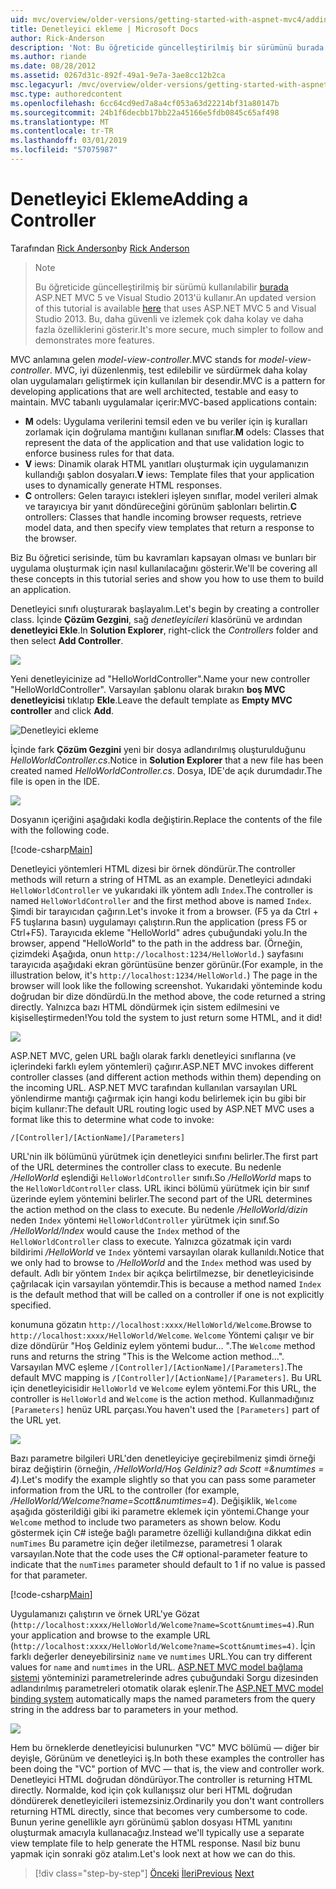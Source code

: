 ```yaml
---
uid: mvc/overview/older-versions/getting-started-with-aspnet-mvc4/adding-a-controller
title: Denetleyici ekleme | Microsoft Docs
author: Rick-Anderson
description: 'Not: Bu öğreticide güncelleştirilmiş bir sürümünü burada ASP.NET MVC 5 ve Visual Studio 2013 kullanan kullanılabilir. Bu, daha güvenli ve izleyin ve tanıtım çok daha kolay...'
ms.author: riande
ms.date: 08/28/2012
ms.assetid: 0267d31c-892f-49a1-9e7a-3ae8cc12b2ca
msc.legacyurl: /mvc/overview/older-versions/getting-started-with-aspnet-mvc4/adding-a-controller
msc.type: authoredcontent
ms.openlocfilehash: 6cc64cd9ed7a8a4cf053a63d22214bf31a80147b
ms.sourcegitcommit: 24b1f6decbb17bb22a45166e5fdb0845c65af498
ms.translationtype: MT
ms.contentlocale: tr-TR
ms.lasthandoff: 03/01/2019
ms.locfileid: "57075987"
---
```

<a name="adding-a-controller"></a><span data-ttu-id="ca52c-104">Denetleyici Ekleme</span><span class="sxs-lookup"><span data-stu-id="ca52c-104">Adding a Controller</span></span>
====================
<span data-ttu-id="ca52c-105">Tarafından [Rick Anderson]((https://twitter.com/RickAndMSFT))</span><span class="sxs-lookup"><span data-stu-id="ca52c-105">by [Rick Anderson]((https://twitter.com/RickAndMSFT))</span></span>

> > [!NOTE]
> > <span data-ttu-id="ca52c-106">Bu öğreticide güncelleştirilmiş bir sürümü kullanılabilir [burada](../../getting-started/introduction/getting-started.md) ASP.NET MVC 5 ve Visual Studio 2013'ü kullanır.</span><span class="sxs-lookup"><span data-stu-id="ca52c-106">An updated version of this tutorial is available [here](../../getting-started/introduction/getting-started.md) that uses ASP.NET MVC 5 and Visual Studio 2013.</span></span> <span data-ttu-id="ca52c-107">Bu, daha güvenli ve izlemek çok daha kolay ve daha fazla özelliklerini gösterir.</span><span class="sxs-lookup"><span data-stu-id="ca52c-107">It's more secure, much simpler to follow and demonstrates more features.</span></span>


<span data-ttu-id="ca52c-108">MVC anlamına gelen *model-view-controller*.</span><span class="sxs-lookup"><span data-stu-id="ca52c-108">MVC stands for *model-view-controller*.</span></span> <span data-ttu-id="ca52c-109">MVC, iyi düzenlenmiş, test edilebilir ve sürdürmek daha kolay olan uygulamaları geliştirmek için kullanılan bir desendir.</span><span class="sxs-lookup"><span data-stu-id="ca52c-109">MVC is a pattern for developing applications that are well architected, testable and easy to maintain.</span></span> <span data-ttu-id="ca52c-110">MVC tabanlı uygulamalar içerir:</span><span class="sxs-lookup"><span data-stu-id="ca52c-110">MVC-based applications contain:</span></span>

- <span data-ttu-id="ca52c-111">**M** odels: Uygulama verilerini temsil eden ve bu veriler için iş kuralları zorlamak için doğrulama mantığını kullanan sınıflar.</span><span class="sxs-lookup"><span data-stu-id="ca52c-111">**M** odels: Classes that represent the data of the application and that use validation logic to enforce business rules for that data.</span></span>
- <span data-ttu-id="ca52c-112">**V** iews: Dinamik olarak HTML yanıtları oluşturmak için uygulamanızın kullandığı şablon dosyaları.</span><span class="sxs-lookup"><span data-stu-id="ca52c-112">**V** iews: Template files that your application uses to dynamically generate HTML responses.</span></span>
- <span data-ttu-id="ca52c-113">**C** ontrollers: Gelen tarayıcı istekleri işleyen sınıflar, model verileri almak ve tarayıcıya bir yanıt döndüreceğini görünüm şablonları belirtin.</span><span class="sxs-lookup"><span data-stu-id="ca52c-113">**C** ontrollers: Classes that handle incoming browser requests, retrieve model data, and then specify view templates that return a response to the browser.</span></span>

<span data-ttu-id="ca52c-114">Biz Bu öğretici serisinde, tüm bu kavramları kapsayan olması ve bunları bir uygulama oluşturmak için nasıl kullanılacağını gösterir.</span><span class="sxs-lookup"><span data-stu-id="ca52c-114">We'll be covering all these concepts in this tutorial series and show you how to use them to build an application.</span></span>

<span data-ttu-id="ca52c-115">Denetleyici sınıfı oluşturarak başlayalım.</span><span class="sxs-lookup"><span data-stu-id="ca52c-115">Let's begin by creating a controller class.</span></span> <span data-ttu-id="ca52c-116">İçinde **Çözüm Gezgini**, sağ *denetleyicileri* klasörünü ve ardından **denetleyici Ekle**.</span><span class="sxs-lookup"><span data-stu-id="ca52c-116">In **Solution Explorer**, right-click the *Controllers* folder and then select **Add Controller**.</span></span>

![](adding-a-controller/_static/image1.png)

<span data-ttu-id="ca52c-117">Yeni denetleyicinize ad &quot;HelloWorldController&quot;.</span><span class="sxs-lookup"><span data-stu-id="ca52c-117">Name your new controller &quot;HelloWorldController&quot;.</span></span> <span data-ttu-id="ca52c-118">Varsayılan şablonu olarak bırakın **boş MVC denetleyicisi** tıklatıp **Ekle**.</span><span class="sxs-lookup"><span data-stu-id="ca52c-118">Leave the default template as **Empty MVC controller** and click **Add**.</span></span>

![Denetleyici ekleme](adding-a-controller/_static/image2.png)

<span data-ttu-id="ca52c-120">İçinde fark **Çözüm Gezgini** yeni bir dosya adlandırılmış oluşturulduğunu *HelloWorldController.cs*.</span><span class="sxs-lookup"><span data-stu-id="ca52c-120">Notice in **Solution Explorer** that a new file has been created named *HelloWorldController.cs*.</span></span> <span data-ttu-id="ca52c-121">Dosya, IDE'de açık durumdadır.</span><span class="sxs-lookup"><span data-stu-id="ca52c-121">The file is open in the IDE.</span></span>

![](adding-a-controller/_static/image3.png)

<span data-ttu-id="ca52c-122">Dosyanın içeriğini aşağıdaki kodla değiştirin.</span><span class="sxs-lookup"><span data-stu-id="ca52c-122">Replace the contents of the file with the following code.</span></span>

[!code-csharp[Main](adding-a-controller/samples/sample1.cs)]

<span data-ttu-id="ca52c-123">Denetleyici yöntemleri HTML dizesi bir örnek döndürür.</span><span class="sxs-lookup"><span data-stu-id="ca52c-123">The controller methods will return a string of HTML as an example.</span></span> <span data-ttu-id="ca52c-124">Denetleyici adındaki `HelloWorldController` ve yukarıdaki ilk yöntem adlı `Index`.</span><span class="sxs-lookup"><span data-stu-id="ca52c-124">The controller is named `HelloWorldController` and the first method above is named `Index`.</span></span> <span data-ttu-id="ca52c-125">Şimdi bir tarayıcıdan çağırın.</span><span class="sxs-lookup"><span data-stu-id="ca52c-125">Let's invoke it from a browser.</span></span> <span data-ttu-id="ca52c-126">(F5 ya da Ctrl + F5 tuşlarına basın) uygulamayı çalıştırın.</span><span class="sxs-lookup"><span data-stu-id="ca52c-126">Run the application (press F5 or Ctrl+F5).</span></span> <span data-ttu-id="ca52c-127">Tarayıcıda ekleme &quot;HelloWorld&quot; adres çubuğundaki yolu.</span><span class="sxs-lookup"><span data-stu-id="ca52c-127">In the browser, append &quot;HelloWorld&quot; to the path in the address bar.</span></span> <span data-ttu-id="ca52c-128">(Örneğin, çizimdeki Aşağıda, onun `http://localhost:1234/HelloWorld.`) sayfasını tarayıcıda aşağıdaki ekran görüntüsüne benzer görünür.</span><span class="sxs-lookup"><span data-stu-id="ca52c-128">(For example, in the illustration below, it's `http://localhost:1234/HelloWorld.`) The page in the browser will look like the following screenshot.</span></span> <span data-ttu-id="ca52c-129">Yukarıdaki yönteminde kodu doğrudan bir dize döndürdü.</span><span class="sxs-lookup"><span data-stu-id="ca52c-129">In the method above, the code returned a string directly.</span></span> <span data-ttu-id="ca52c-130">Yalnızca bazı HTML döndürmek için sistem edilmesini ve kişiselleştirmeden!</span><span class="sxs-lookup"><span data-stu-id="ca52c-130">You told the system to just return some HTML, and it did!</span></span>

![](adding-a-controller/_static/image4.png)

<span data-ttu-id="ca52c-131">ASP.NET MVC, gelen URL bağlı olarak farklı denetleyici sınıflarına (ve içlerindeki farklı eylem yöntemleri) çağırır.</span><span class="sxs-lookup"><span data-stu-id="ca52c-131">ASP.NET MVC invokes different controller classes (and different action methods within them) depending on the incoming URL.</span></span> <span data-ttu-id="ca52c-132">ASP.NET MVC tarafından kullanılan varsayılan URL yönlendirme mantığı çağırmak için hangi kodu belirlemek için bu gibi bir biçim kullanır:</span><span class="sxs-lookup"><span data-stu-id="ca52c-132">The default URL routing logic used by ASP.NET MVC uses a format like this to determine what code to invoke:</span></span>

`/[Controller]/[ActionName]/[Parameters]`

<span data-ttu-id="ca52c-133">URL'nin ilk bölümünü yürütmek için denetleyici sınıfını belirler.</span><span class="sxs-lookup"><span data-stu-id="ca52c-133">The first part of the URL determines the controller class to execute.</span></span> <span data-ttu-id="ca52c-134">Bu nedenle */HelloWorld* eşlendiği `HelloWorldController` sınıfı.</span><span class="sxs-lookup"><span data-stu-id="ca52c-134">So */HelloWorld* maps to the `HelloWorldController` class.</span></span> <span data-ttu-id="ca52c-135">URL ikinci bölümü yürütmek için bir sınıf üzerinde eylem yöntemini belirler.</span><span class="sxs-lookup"><span data-stu-id="ca52c-135">The second part of the URL determines the action method on the class to execute.</span></span> <span data-ttu-id="ca52c-136">Bu nedenle */HelloWorld/dizin* neden `Index` yöntemi `HelloWorldController` yürütmek için sınıf.</span><span class="sxs-lookup"><span data-stu-id="ca52c-136">So */HelloWorld/Index* would cause the `Index` method of the `HelloWorldController` class to execute.</span></span> <span data-ttu-id="ca52c-137">Yalnızca gözatmak için vardı bildirimi */HelloWorld* ve `Index` yöntemi varsayılan olarak kullanıldı.</span><span class="sxs-lookup"><span data-stu-id="ca52c-137">Notice that we only had to browse to */HelloWorld* and the `Index` method was used by default.</span></span> <span data-ttu-id="ca52c-138">Adlı bir yöntem `Index` bir açıkça belirtilmezse, bir denetleyicisinde çağrılacak için varsayılan yöntemdir.</span><span class="sxs-lookup"><span data-stu-id="ca52c-138">This is because a method named `Index` is the default method that will be called on a controller if one is not explicitly specified.</span></span>

<span data-ttu-id="ca52c-139">konumuna gözatın `http://localhost:xxxx/HelloWorld/Welcome`.</span><span class="sxs-lookup"><span data-stu-id="ca52c-139">Browse to `http://localhost:xxxx/HelloWorld/Welcome`.</span></span> <span data-ttu-id="ca52c-140">`Welcome` Yöntemi çalışır ve bir dize döndürür &quot;Hoş Geldiniz eylem yöntemi budur... &quot;.</span><span class="sxs-lookup"><span data-stu-id="ca52c-140">The `Welcome` method runs and returns the string &quot;This is the Welcome action method...&quot;.</span></span> <span data-ttu-id="ca52c-141">Varsayılan MVC eşleme `/[Controller]/[ActionName]/[Parameters]`.</span><span class="sxs-lookup"><span data-stu-id="ca52c-141">The default MVC mapping is `/[Controller]/[ActionName]/[Parameters]`.</span></span> <span data-ttu-id="ca52c-142">Bu URL için denetleyicisidir `HelloWorld` ve `Welcome` eylem yöntemi.</span><span class="sxs-lookup"><span data-stu-id="ca52c-142">For this URL, the controller is `HelloWorld` and `Welcome` is the action method.</span></span> <span data-ttu-id="ca52c-143">Kullanmadığınız `[Parameters]` henüz URL parçası.</span><span class="sxs-lookup"><span data-stu-id="ca52c-143">You haven't used the `[Parameters]` part of the URL yet.</span></span>

![](adding-a-controller/_static/image5.png)

<span data-ttu-id="ca52c-144">Bazı parametre bilgileri URL'den denetleyiciye geçirebilmeniz şimdi örneği biraz değiştirin (örneğin, */HelloWorld/Hoş Geldiniz? adı Scott =&amp;numtimes = 4*).</span><span class="sxs-lookup"><span data-stu-id="ca52c-144">Let's modify the example slightly so that you can pass some parameter information from the URL to the controller (for example, */HelloWorld/Welcome?name=Scott&amp;numtimes=4*).</span></span> <span data-ttu-id="ca52c-145">Değişiklik, `Welcome` aşağıda gösterildiği gibi iki parametre eklemek için yöntemi.</span><span class="sxs-lookup"><span data-stu-id="ca52c-145">Change your `Welcome` method to include two parameters as shown below.</span></span> <span data-ttu-id="ca52c-146">Kodu göstermek için C# isteğe bağlı parametre özelliği kullandığına dikkat edin `numTimes` Bu parametre için değer iletilmezse, parametresi 1 olarak varsayılan.</span><span class="sxs-lookup"><span data-stu-id="ca52c-146">Note that the code uses the C# optional-parameter feature to indicate that the `numTimes` parameter should default to 1 if no value is passed for that parameter.</span></span>

[!code-csharp[Main](adding-a-controller/samples/sample2.cs)]

<span data-ttu-id="ca52c-147">Uygulamanızı çalıştırın ve örnek URL'ye Gözat (`http://localhost:xxxx/HelloWorld/Welcome?name=Scott&numtimes=4)`.</span><span class="sxs-lookup"><span data-stu-id="ca52c-147">Run your application and browse to the example URL (`http://localhost:xxxx/HelloWorld/Welcome?name=Scott&numtimes=4)`.</span></span> <span data-ttu-id="ca52c-148">İçin farklı değerler deneyebilirsiniz `name` ve `numtimes` URL.</span><span class="sxs-lookup"><span data-stu-id="ca52c-148">You can try different values for `name` and `numtimes` in the URL.</span></span> <span data-ttu-id="ca52c-149">[ASP.NET MVC model bağlama sistemi](http://odetocode.com/Blogs/scott/archive/2009/04/27/6-tips-for-asp-net-mvc-model-binding.aspx) yönteminizi parametrelerinde adres çubuğundaki Sorgu dizesinden adlandırılmış parametreleri otomatik olarak eşlenir.</span><span class="sxs-lookup"><span data-stu-id="ca52c-149">The [ASP.NET MVC model binding system](http://odetocode.com/Blogs/scott/archive/2009/04/27/6-tips-for-asp-net-mvc-model-binding.aspx) automatically maps the named parameters from the query string in the address bar to parameters in your method.</span></span>

![](adding-a-controller/_static/image6.png)

<span data-ttu-id="ca52c-150">Hem bu örneklerde denetleyicisi bulunurken &quot;VC&quot; MVC bölümü — diğer bir deyişle, Görünüm ve denetleyici iş.</span><span class="sxs-lookup"><span data-stu-id="ca52c-150">In both these examples the controller has been doing the &quot;VC&quot; portion of MVC — that is, the view and controller work.</span></span> <span data-ttu-id="ca52c-151">Denetleyici HTML doğrudan döndürüyor.</span><span class="sxs-lookup"><span data-stu-id="ca52c-151">The controller is returning HTML directly.</span></span> <span data-ttu-id="ca52c-152">Normalde, kod için çok kullanışsız olur beri HTML doğrudan döndürerek denetleyicileri istemezsiniz.</span><span class="sxs-lookup"><span data-stu-id="ca52c-152">Ordinarily you don't want controllers returning HTML directly, since that becomes very cumbersome to code.</span></span> <span data-ttu-id="ca52c-153">Bunun yerine genellikle ayrı görünümü şablon dosyası HTML yanıtını oluşturmak amacıyla kullanacağız.</span><span class="sxs-lookup"><span data-stu-id="ca52c-153">Instead we'll typically use a separate view template file to help generate the HTML response.</span></span> <span data-ttu-id="ca52c-154">Nasıl biz bunu yapmak için sonraki göz atalım.</span><span class="sxs-lookup"><span data-stu-id="ca52c-154">Let's look next at how we can do this.</span></span>

> [!div class="step-by-step"]
> <span data-ttu-id="ca52c-155">[Önceki](intro-to-aspnet-mvc-4.md)
> [İleri](adding-a-view.md)</span><span class="sxs-lookup"><span data-stu-id="ca52c-155">[Previous](intro-to-aspnet-mvc-4.md)
[Next](adding-a-view.md)</span></span>
